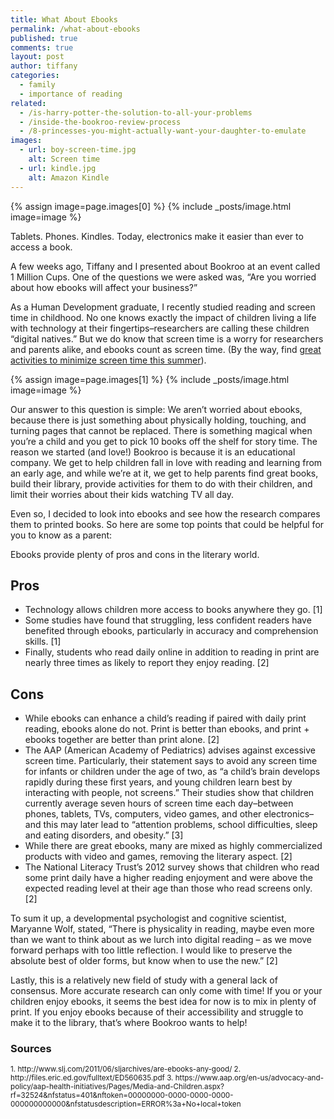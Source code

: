 ```yaml
---
title: What About Ebooks
permalink: /what-about-ebooks
published: true
comments: true
layout: post
author: tiffany
categories: 
  - family
  - importance of reading
related: 
  - /is-harry-potter-the-solution-to-all-your-problems
  - /inside-the-bookroo-review-process
  - /8-princesses-you-might-actually-want-your-daughter-to-emulate
images: 
  - url: boy-screen-time.jpg
    alt: Screen time
  - url: kindle.jpg
    alt: Amazon Kindle
---
```


{% assign image=page.images[0] %}
{% include _posts/image.html image=image %}

Tablets. Phones. Kindles. Today, electronics make it easier than ever to access a book.

A few weeks ago, Tiffany and I presented about Bookroo at an event called 1 Million Cups. One of the questions we were asked was, “Are you worried about how ebooks will affect your business?”

As a Human Development graduate, I recently studied reading and screen time in childhood. No one knows exactly the impact of children living a life with technology at their fingertips–researchers are calling these children “digital natives.” But we do know that screen time is a worry for researchers and parents alike, and ebooks count as screen time. (By the way, find [great activities to minimize screen time this summer](https://blog.bookroo.com/33-free-activities-to-minimize-screen-time-this-summer/)).

{% assign image=page.images[1] %}
{% include _posts/image.html image=image %}

Our answer to this question is simple: We aren’t worried about ebooks, because there is just something about physically holding, touching, and turning pages that cannot be replaced. There is something magical when you’re a child and you get to pick 10 books off the shelf for story time. The reason we started (and love!) Bookroo is because it is an educational company. We get to help children fall in love with reading and learning from an early age, and while we’re at it, we get to help parents find great books, build their library, provide activities for them to do with their children, and limit their worries about their kids watching TV all day.

Even so, I decided to look into ebooks and see how the research compares them to printed books. So here are some top points that could be helpful for you to know as a parent:

Ebooks provide plenty of pros and cons in the literary world.

## Pros

- Technology allows children more access to books anywhere they go. [1]
- Some studies have found that struggling, less confident readers have benefited through ebooks, particularly in accuracy and comprehension skills. [1]
- Finally, students who read daily online in addition to reading in print are nearly three times as likely to report they enjoy reading. [2]

## Cons

- While ebooks can enhance a child’s reading if paired with daily print reading, ebooks alone do not. Print is better than ebooks, and print + ebooks together are better than print alone. [2]
- The AAP (American Academy of Pediatrics) advises against excessive screen time. Particularly, their statement says to avoid any screen time for infants or children under the age of two, as “a child’s brain develops rapidly during these first years, and young children learn best by interacting with people, not screens.” Their studies show that children currently average seven hours of screen time each day–between phones, tablets, TVs, computers, video games, and other electronics–and this may later lead to “attention problems, school difficulties, sleep and eating disorders, and obesity.” [3]
- While there are great ebooks, many are mixed as highly commercialized products with video and games, removing the literary aspect. [2]
- The National Literacy Trust’s 2012 survey shows that children who read some print daily have a higher reading enjoyment and were above the expected reading level at their age than those who read screens only. [2]

To sum it up, a developmental psychologist and cognitive scientist, Maryanne Wolf, stated, “There is physicality in reading, maybe even more than we want to think about as we lurch into digital reading – as we move forward perhaps with too little reflection. I would like to preserve the absolute best of older forms, but know when to use the new.” [2]

Lastly, this is a relatively new field of study with a general lack of consensus. More accurate research can only come with time! If you or your children enjoy ebooks, it seems the best idea for now is to mix in plenty of print. If you enjoy ebooks because of their accessibility and struggle to make it to the library, that’s where Bookroo wants to help!

### Sources
<small>
1. http://www.slj.com/2011/06/sljarchives/are-ebooks-any-good/
2. http://files.eric.ed.gov/fulltext/ED560635.pdf
3. https://www.aap.org/en-us/advocacy-and-policy/aap-health-initiatives/Pages/Media-and-Children.aspx?rf=32524&nfstatus=401&nftoken=00000000-0000-0000-0000-000000000000&nfstatusdescription=ERROR%3a+No+local+token